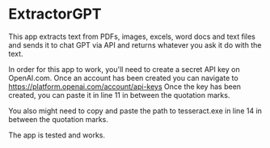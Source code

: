 # ExtractorGPT
This app extracts text from PDFs, images, excels, word docs and text files and sends it to chat GPT via API and returns 
whatever you ask it do with the text. 

In order for this app to work, you'll need to create a secret API key on OpenAI.com. Once an account has been created you can navigate to 
https://platform.openai.com/account/api-keys
Once the key has been created, you can paste it in line 11 in between the quotation marks. 

You also might need to copy and paste the path to tesseract.exe in line 14 in between the quotation marks.

The app is tested and works.
